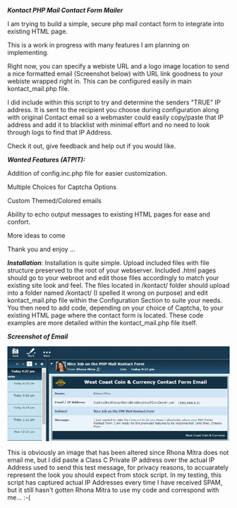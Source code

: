 ***Kontact PHP Mail Contact Form Mailer***

I am trying to build a simple, secure php mail contact form to integrate into existing HTML page.

This is a work in progress with many features I am planning on implementing.

Right now, you can specify a webiste URL and a logo image location to send a nice formatted email (Screenshot below) with URL link goodness to your webiste wrapped right in. This can be configured easily in main kontact_mail.php file. 

I did include within this script to try and determine the senders "TRUE" IP address. It is sent to the recipient you choose during configuration along with original Contact email so a webmaster could easily copy/paste that IP address and add it to blacklist with minimal effort and no need to look through logs to find that IP Address.

Check it out, give feedback and help out if you would like.


***Wanted Features (ATPIT):***

Addition of config.inc.php file for easier customization.

Multiple Choices for Captcha Options

Custom Themed/Colored emails

Ability to echo output messages to existing HTML pages for ease and confort.

More ideas to come

Thank you and enjoy ... 


***Installation***:
Installation is quite simple. Upload included files with file structure preserved to the root of your webserver. Included .html pages should go to your webroot and edit those files accordingly to match your existing site look and feel. The files located in /kontact/ folder should upload into a folder named /kontact/ (I spelled it wrong on purpose) and edit kontact_mail.php file within the Configuration Section to suite your needs. You then need to add code, depending on your choice of Captcha, to your existing HTML page where the contact form is located. These code examples are more detailed within the kontact_mail.php file itself.


***Screenshot of Email***

![Alt text](/images/screenshot.png?raw=true "ScreenShot")

This is obviously an image that has been altered since Rhona Mitra does not email me, but I did paste a Class C Private IP address over the actual IP Address used to send this test message, for privacy reasons, to accuarately represent the look you should expect from stock script. In my testing, this script has captured actual IP Addresses every time I have received SPAM, but it still hasn't gotten Rhona Mitra to use my code and correspond with me... :-(